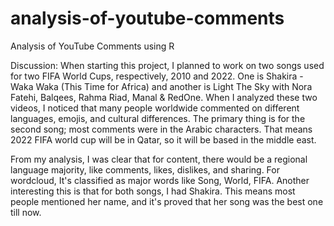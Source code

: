 # analysis-of-youtube-comments
Analysis of YouTube Comments using R

Discussion:
When starting this project, I planned to work on two songs used for two FIFA World Cups, respectively, 2010 and 2022. One is Shakira - Waka Waka (This Time for Africa) and another is Light The Sky with Nora Fatehi, Balqees, Rahma Riad, Manal & RedOne. When I analyzed these two videos, I noticed that many people worldwide commented on different languages, emojis, and cultural differences. The primary thing is for the second song; most comments were in the Arabic characters. That means 2022 FIFA world cup will be in Qatar, so it will be based in the middle east. 

From my analysis, I was clear that for content, there would be a regional language majority, like comments, likes, dislikes, and sharing. For wordcloud, It's classified as major words like Song, World, FIFA. Another interesting this is that for both songs, I had Shakira. This means most people mentioned her name, and it's proved that her song was the best one till now.

